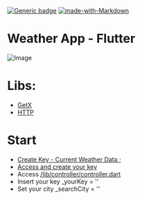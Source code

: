 [![Generic badge](https://img.shields.io/badge/API-OpenWeather-orange)](https://openweathermap.org)
[![made-with-Markdown](https://img.shields.io/badge/Made%20with-Flutter-blue.svg)](https://flutter.dev/)

# Weather App - Flutter

![Image](https://i.ibb.co/254bgBS/weather.gif)

# Libs:
 * [GetX](https://pub.dev/packages/get)
 * [HTTP](https://pub.dev/packages/http)
 
 # Start
  * [Create Key - Current Weather Data ](https://openweathermap.org/api);
  * [Access and create your key](https://openweathermap.org/api)
  * Access [/lib/controller/controller.dart](https://github.com/Philippe-Nau/OpenWeather-Flutter/blob/master/lib/controller/controller.dart)
  * Insert your key  _yourKey = ''
  * Set your city _searchCity = ''

